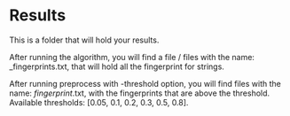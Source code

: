 # Results  

This is a folder that will hold your results.  

After running the algorithm, you will find a file / files with the name: <family>_fingerprints.txt, that will hold all the fingerprint for <family> strings.  

After running preprocess with -threshold option, you will find files with the name: <family>_fingerprint_<threshold>.txt, with the fingerprints that are above the threshold.  
Available thresholds: [0.05, 0.1, 0.2, 0.3, 0.5, 0.8].  
